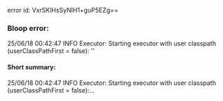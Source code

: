 error id: VxrSKlHsSyNlH1+guP5EZg==
### Bloop error:

25/06/18 00:42:47 INFO Executor: Starting executor with user classpath (userClassPathFirst = false): ''
#### Short summary: 

25/06/18 00:42:47 INFO Executor: Starting executor with user classpath (userClassPathFirst = false):...